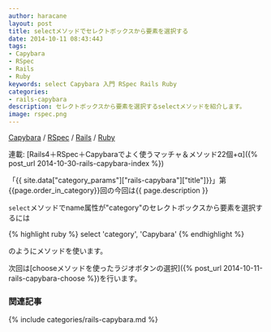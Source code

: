 ```yaml
---
author: haracane
layout: post
title: selectメソッドでセレクトボックスから要素を選択する
date: 2014-10-11 08:43:44J
tags:
- Capybara
- RSpec
- Rails
- Ruby
keywords: select Capybara 入門 RSpec Rails Ruby
categories:
- rails-capybara
description: セレクトボックスから要素を選択するselectメソッドを紹介します。
image: rspec.png
---
```

<!-- tag_links -->
[Capybara](/tags/capybara/) / [RSpec](/tags/rspec/) / [Rails](/tags/rails/) / [Ruby](/tags/ruby/)

<!-- category_links -->
連載: [Rails4＋RSpec＋Capybaraでよく使うマッチャ＆メソッド22個+α]({% post_url 2014-10-30-rails-capybara-index %})

<!-- content -->
「{{ site.data["category_params"]["rails-capybara"]["title"]}}」第{{page.order_in_category}}回の今回は{{ page.description }}

`select`メソッドでname属性が"category"のセレクトボックスから要素を選択するには

{% highlight ruby %}
select 'category', 'Capybara'
{% endhighlight %}

のようにメソッドを使います。

次回は[chooseメソッドを使ったラジオボタンの選択]({% post_url 2014-10-11-rails-capybara-choose %})を行います。

<!-- category_siblings -->
### 関連記事

{% include categories/rails-capybara.md %}
